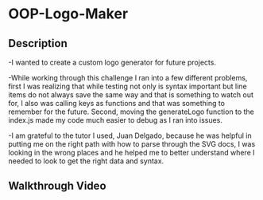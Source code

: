 # OOP-Logo-Maker

## Description

-I wanted to create a custom logo generator for future projects.

-While working through this challenge I ran into a few different problems, first I was realizing that while testing not only is syntax important but line items do not always save the same way and that is something to watch out for, I also was calling keys as functions and that was something to remember for the future. Second, moving the generateLogo function to the index.js made my code much easier to debug as I ran into issues.

-I am grateful to the tutor I used, Juan Delgado, because he was helpful in putting me on the right path with how to parse through the SVG docs, I was looking in the wrong places and he helped me to better understand where I needed to look to get the right data and syntax.

## Walkthrough Video
